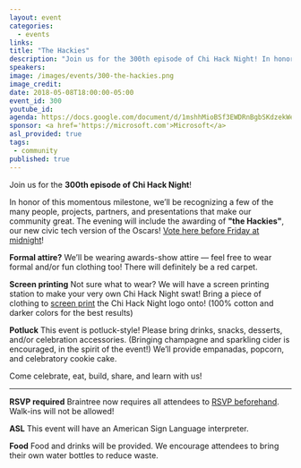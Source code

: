 ```yaml
---
layout: event
categories: 
  - events
links:
title: "The Hackies"
description: "Join us for the 300th episode of Chi Hack Night! In honor of this momentous milestone, we’ll be recognizing a few of the many people, projects, partners, and presentations that make our community great. The evening will include the awarding of “the Hackies”, our new civic tech version of the Oscars!"
speakers:
image: /images/events/300-the-hackies.png
image_credit: 
date: 2018-05-08T18:00:00-05:00
event_id: 300
youtube_id: 
agenda: https://docs.google.com/document/d/1mshhMioBSf3EWDRnBgbSKdzekWeWilt4Q5XLsAUHgdI/edit#
sponsor: <a href='https://microsoft.com'>Microsoft</a>
asl_provided: true
tags: 
 - community
published: true
---
```


Join us for the **300th episode of Chi Hack Night**! 

In honor of this momentous milestone, we’ll be recognizing a few of the many people, projects, partners, and presentations that make our community great. The evening will include the awarding of **"the Hackies"**, our new civic tech version of the Oscars! [Vote here before Friday at midnight](https://bit.ly/hacknightawards)!

**Formal attire?** We’ll be wearing awards-show attire — feel free to wear formal and/or fun clothing too! There will definitely be a red carpet.

**Screen printing** Not sure what to wear? We will have a screen printing station to make your very own Chi Hack Night swat! Bring a piece of clothing to [screen print](https://en.wikipedia.org/wiki/Screen_printing) the Chi Hack Night logo onto! (100% cotton and darker colors for the best results)

**Potluck** This event is potluck-style! Please bring drinks, snacks, desserts, and/or celebration accessories. (Bringing champagne and sparkling cider is encouraged, in the spirit of the event!) We’ll provide empanadas, popcorn, and celebratory cookie cake.

Come celebrate, eat, build, share, and learn with us!

---

**RSVP required** Braintree now requires all attendees to [RSVP beforehand](https://www.eventbrite.com/e/chi-hack-night-registration-41703945624). Walk-ins will not be allowed!

**ASL** This event will have an American Sign Language interpreter.

**Food** Food and drinks will be provided. We encourage attendees to bring their own water bottles to reduce waste.